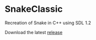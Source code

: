 # SnakeClassic
Recreation of Snake in C++ using SDL 1.2

Download the latest [release](https://github.com/armytricks/SnakeClassic/releases/latest)
